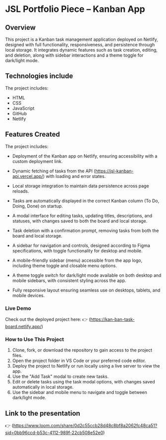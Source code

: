 # JSL Portfolio Piece – Kanban App

## Overview

This project is a Kanban task management application deployed on Netlify, designed with full functionality, responsiveness, and persistence through local storage. It integrates dynamic features such as task creation, editing, and deletion, along with sidebar interactions and a theme toggle for dark/light mode.

## Technologies include

The project includes:

- HTML
- CSS
- JavaScript
- GitHub
- Netlify

## Features Created

The project includes:

- Deployment of the Kanban app on Netlify, ensuring accessibility with a custom deployment link.

- Dynamic fetching of tasks from the API (https://jsl-kanban-api.vercel.app/) with loading and error states.

- Local storage integration to maintain data persistence across page reloads.

- Tasks are automatically displayed in the correct Kanban column (To Do, Doing, Done) on startup.

- A modal interface for editing tasks, updating titles, descriptions, and statuses, with changes saved to both the board and local storage.

- Task deletion with a confirmation prompt, removing tasks from both the board and local storage.

- A sidebar for navigation and controls, designed according to Figma specifications, with toggle functionality for desktop and mobile.

- A mobile-friendly sidebar (menu) accessible from the app logo, including theme toggle and closable menu options.

- A theme toggle switch for dark/light mode available on both desktop and mobile sidebars, with consistent styling across the app.

- Fully responsive layout ensuring seamless use on desktops, tablets, and mobile devices.

### Live Demo

Check out the deployed project here:
👉 (https://kan-ban-task-board.netlify.app/)

### How to Use This Project

1. Clone, fork, or download the repository to gain access to the project files.
2. Open the project folder in VS Code or your preferred code editor.
3. Deploy the project to Netlify or run locally using a live server to view the app.
4. Use the "Add Task" modal to create new tasks.
5. Edit or delete tasks using the task modal options, with changes saved automatically in local storage.
6. Use the sidebar and mobile menu to navigate and toggle between dark/light mode.

## Link to the presentation 
👉 (https://www.loom.com/share/0d2c55ccb28d48c8bf8a2062fc48ca51?sid=0bb96ccd-b53c-4112-989f-22cb508e52e0)
